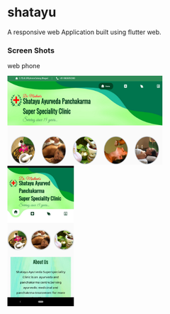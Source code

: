 # shatayu

A responsive web Application built using flutter web.

### Screen Shots

web                                phone

<img src="desktop.png" alt="drawing" width="350" height = "200"/>&nbsp;&nbsp;&nbsp;&nbsp;&nbsp;
<img src="phone.jpeg" alt="drawing" width="150"/>


